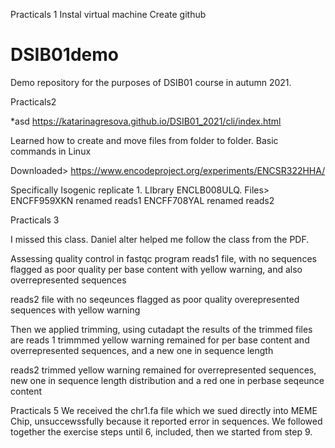 Practicals 1
Instal virtual machine
Create github
# DSIB01demo
Demo repository for the purposes of DSIB01 course in autumn 2021.

Practicals2

*asd
https://katarinagresova.github.io/DSIB01_2021/cli/index.html

Learned how to create and move files from folder to folder. Basic commands in Linux

Downloaded> https://www.encodeproject.org/experiments/ENCSR322HHA/

Specifically Isogenic replicate 1. LIbrary ENCLB008ULQ. Files>
ENCFF959XKN renamed reads1
ENCFF708YAL renamed reads2

Practicals 3

I missed this class. Daniel alter helped me follow the class from the PDF.

Assessing quality control in fastqc program
reads1 file, 
with no sequences flagged as poor quality
per base content with yellow warning, and also overrepresented sequences

reads2 file
with no seqeunces flagged as poor quality
overepresented sequences with yellow warning

Then we applied trimming, using cutadapt
the results of the trimmed files are
reads 1 trimmmed
yellow warning remained for per base content and overrepresented sequences, and a new one in sequence length

reads2 trimmed
yellow warning remained for overrepresented sequences, new one in sequence length distribution and a red one in perbase seqeunce content




Practicals 5
We received the chr1.fa file which we sued directly into MEME Chip, unsuccewssfully because it reported error in sequences. We followed together the exercise steps until 6, included, then we started from step 9.



